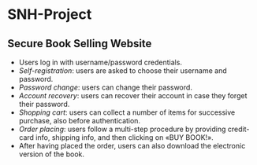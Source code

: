 # SNH-Project

## Secure Book Selling Website

+ Users log in with username/password credentials.
+ *Self-registration*: users are asked to choose their username and password.
+ *Password change*: users can change their password.
+ *Account recovery*: users can recover their account in case they forget their password.
+ *Shopping cart*: users can collect a number of  items for successive purchase, also before authentication.
+ *Order placing*: users follow a multi-step  procedure by providing credit-card info, shipping info, and then clicking on «BUY BOOK!».
+ After having placed the order, users can also download the electronic version of the book.
